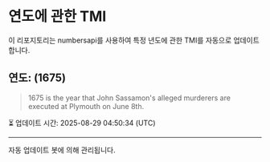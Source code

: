 
# 연도에 관한 TMI

이 리포지토리는 numbersapi를 사용하여 특정 년도에 관한 TMI를 자동으로 업데이트합니다.

## 연도: (1675)
> 1675 is the year that John Sassamon's alleged murderers are executed at Plymouth on June 8th.

⏳ 업데이트 시간: 2025-08-29 04:50:34 (UTC)

---
자동 업데이트 봇에 의해 관리됩니다.

